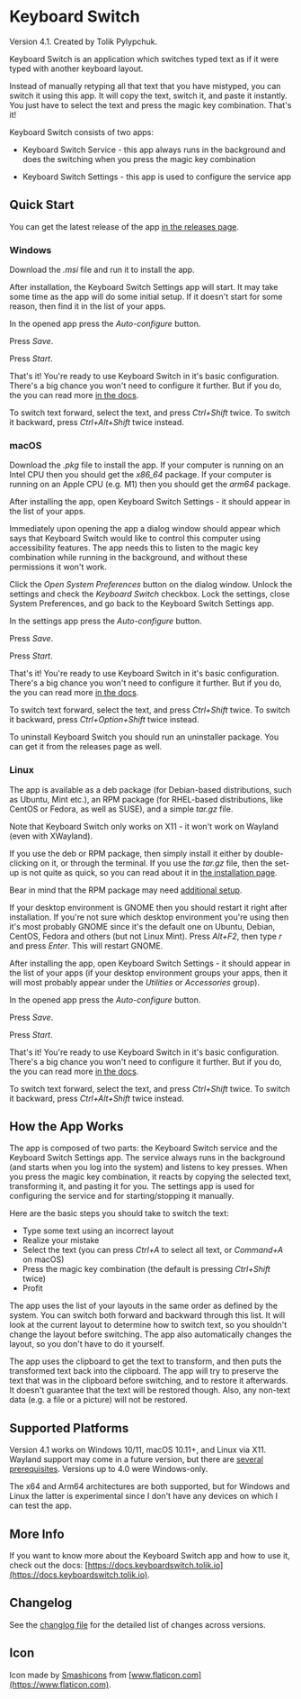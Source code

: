 # Keyboard Switch

Version 4.1. Created by Tolik Pylypchuk.

Keyboard Switch is an application which switches typed text as if it were typed with another keyboard layout.

Instead of manually retyping all that text that you have mistyped, you can switch it using this app. It will copy the
text, switch it, and paste it instantly. You just have to select the text and press the magic key combination.
That's it!

Keyboard Switch consists of two apps:

- Keyboard Switch Service - this app always runs in the background and does the switching when you press the magic key
combination

- Keyboard Switch Settings - this app is used to configure the service app

## Quick Start

You can get the latest release of the app [in the releases page](https://github.com/TolikPylypchuk/KeyboardSwitch/releases).

### Windows

Download the _.msi_ file and run it to install the app.

After installation, the Keyboard Switch Settings app will start. It may take some time as the app will do some initial
setup. If it doesn't start for some reason, then find it in the list of your apps.

In the opened app press the _Auto-configure_ button.

Press _Save_.

Press _Start_.

That's it! You're ready to use Keyboard Switch in it's basic configuration. There's a big chance you won't need to
configure it further. But if you do, the you can read more [in the docs](https://docs.keyboardswitch.tolik.io).

To switch text forward, select the text, and press _Ctrl+Shift_ twice. To switch it backward, press _Ctrl+Alt+Shift_
twice instead.

### macOS

Download the _.pkg_ file to install the app. If your computer is running on an Intel CPU then you should get the
_x86\_64_ package. If your computer is running on an Apple CPU (e.g. M1) then you should get the _arm64_ package.

After installing the app, open Keyboard Switch Settings - it should appear in the list of your apps.

Immediately upon opening the app a dialog window should appear which says that Keyboard Switch would like to control
this computer using accessibility features. The app needs this to listen to the magic key combination while running in
the background, and without these permissions it won't work.

Click the _Open System Preferences_ button on the dialog window. Unlock the settings and check the _Keyboard Switch_
checkbox. Lock the settings, close System Preferences, and go back to the Keyboard Switch Settings app.

In the settings app press the _Auto-configure_ button.

Press _Save_.

Press _Start_.

That's it! You're ready to use Keyboard Switch in it's basic configuration. There's a big chance you won't need to
configure it further. But if you do, the you can read more [in the docs](https://docs.keyboardswitch.tolik.io).

To switch text forward, select the text, and press _Ctrl+Shift_ twice. To switch it backward, press _Ctrl+Option+Shift_
twice instead.

To uninstall Keyboard Switch you should run an uninstaller package. You can get it from the releases page as well.

### Linux

The app is available as a deb package (for Debian-based distributions, such as Ubuntu, Mint etc.), an RPM package (for
RHEL-based distributions, like CentOS or Fedora, as well as SUSE), and a simple _tar.gz_ file.

Note that Keyboard Switch only works on X11 - it won't work on Wayland (even with XWayland).

If you use the deb or RPM package, then simply install it either by double-clicking on it, or through the terminal. If
you use the _tar.gz_ file, then the set-up is not quite as quick, so you can read about it in
[the installation page](https://docs.keyboardswitch.tolik.io/usage-guides/installation#linux).

Bear in mind that the RPM package may need
[additional setup](https://docs.keyboardswitch.tolik.io/usage-guides/installation#linux).

If your desktop environment is GNOME then you should restart it right after installation. If you're not sure which
desktop environment you're using then it's most probably GNOME since it's the default one on Ubuntu, Debian, CentOS,
Fedora and others (but not Linux Mint). Press _Alt+F2_, then type _r_ and press _Enter_. This will restart GNOME.

After installing the app, open Keyboard Switch Settings - it should appear in the list of your apps (if your desktop
environment groups your apps, then it will most probably appear under the _Utilities_ or _Accessories_ group).

In the opened app press the _Auto-configure_ button.

Press _Save_.

Press _Start_.

That's it! You're ready to use Keyboard Switch in it's basic configuration. There's a big chance you won't need to
configure it further. But if you do, the you can read more [in the docs](https://docs.keyboardswitch.tolik.io).

To switch text forward, select the text, and press _Ctrl+Shift_ twice. To switch it backward, press _Ctrl+Alt+Shift_
twice instead.

## How the App Works

The app is composed of two parts: the Keyboard Switch service and the Keyboard Switch Settings app. The service always
runs in the background (and starts when you log into the system) and listens to key presses. When you press the magic
key combination, it reacts by copying the selected text, transforming it, and pasting it for you. The settings app is
used for configuring the service and for starting/stopping it manually.

Here are the basic steps you should take to switch the text:

- Type some text using an incorrect layout
- Realize your mistake
- Select the text (you can press _Ctrl+A_ to select all text, or _Command+A_ on macOS)
- Press the magic key combination (the default is pressing _Ctrl+Shift_ twice)
- Profit

The app uses the list of your layouts in the same order as defined by the system. You can switch both forward and
backward through this list. It will look at the current layout to determine how to switch text, so you shouldn't change
the layout before switching. The app also automatically changes the layout, so you don't have to do it yourself.

The app uses the clipboard to get the text to transform, and then puts the transformed text back into the clipboard.
The app will try to preserve the text that was in the clipboard before switching, and to restore it afterwards. It
doesn't guarantee that the text will be restored though. Also, any non-text data (e.g. a file or a picture) will not
be restored.

## Supported Platforms

Version 4.1 works on Windows 10/11, macOS 10.11+, and Linux via X11. Wayland support may come in a future version, but
there are [several prerequisites](https://github.com/TolikPylypchuk/KeyboardSwitch/issues/54). Versions up to 4.0 were
Windows-only.

The x64 and Arm64 architectures are both supported, but for Windows and Linux the latter is experimental since I don't
have any devices on which I can test the app.

## More Info

If you want to know more about the Keyboard Switch app and how to use it, check out the docs:
[https://docs.keyboardswitch.tolik.io](https://docs.keyboardswitch.tolik.io).

## Changelog

See the [changlog file](https://github.com/TolikPylypchuk/KeyboardSwitch/blob/master/CHANGELOG.md) for the detailed list
of changes across versions.

## Icon

Icon made by [Smashicons](https://smashicons.com) from [www.flaticon.com](https://www.flaticon.com).
